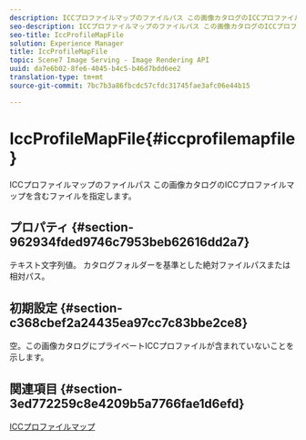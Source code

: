 ```yaml
---
description: ICCプロファイルマップのファイルパス この画像カタログのICCプロファイルマップを含むファイルを指定します。
seo-description: ICCプロファイルマップのファイルパス この画像カタログのICCプロファイルマップを含むファイルを指定します。
seo-title: IccProfileMapFile
solution: Experience Manager
title: IccProfileMapFile
topic: Scene7 Image Serving - Image Rendering API
uuid: da7e6b02-8fe6-4045-b4c5-b46d7bdd6ee2
translation-type: tm+mt
source-git-commit: 7bc7b3a86fbcdc57cfdc31745fae3afc06e44b15

---
```



# IccProfileMapFile{#iccprofilemapfile}

ICCプロファイルマップのファイルパス この画像カタログのICCプロファイルマップを含むファイルを指定します。

## プロパティ {#section-962934fded9746c7953beb62616dd2a7}

テキスト文字列値。 カタログフォルダーを基準とした絶対ファイルパスまたは相対パス。

## 初期設定 {#section-c368cbef2a24435ea97cc7c83bbe2ce8}

空。この画像カタログにプライベートICCプロファイルが含まれていないことを示します。

## 関連項目 {#section-3ed772259c8e4209b5a7766fae1d6efd}

[ICCプロファイルマップ](../../../../../is-api/image-catalog/image-serving-api-ref/c-image-catalog-reference/c-icc-profile-map-reference/c-icc-profile-map-reference.md#concept-57b9148ce55249cd825cb7ee19ed057c)
